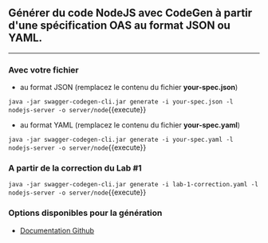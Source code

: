 ## Générer du code NodeJS avec CodeGen à partir d'une spécification OAS au format JSON ou YAML.
---

### Avec votre fichier
* au format JSON (remplacez le contenu du fichier **your-spec.json**)

`java -jar swagger-codegen-cli.jar generate -i your-spec.json -l nodejs-server -o server/node`{{execute}}

* au format YAML (remplacez le contenu du fichier **your-spec.yaml**)

`java -jar swagger-codegen-cli.jar generate -i your-spec.yaml -l nodejs-server -o server/node`{{execute}}

### A partir de la correction du Lab #1

`java -jar swagger-codegen-cli.jar generate -i lab-1-correction.yaml -l nodejs-server -o server/node`{{execute}}

### Options disponibles pour la génération

* [Documentation Github](https://github.com/swagger-api/swagger-codegen#generators)
